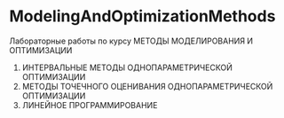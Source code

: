 # ModelingAndOptimizationMethods

Лабораторные работы по курсу МЕТОДЫ МОДЕЛИРОВАНИЯ И ОПТИМИЗАЦИИ

1) ИНТЕРВАЛЬНЫЕ МЕТОДЫ ОДНОПАРАМЕТРИЧЕСКОЙ ОПТИМИЗАЦИИ
2) МЕТОДЫ ТОЧЕЧНОГО ОЦЕНИВАНИЯ ОДНОПАРАМЕТРИЧЕСКОЙ ОПТИМИЗАЦИИ
3) ЛИНЕЙНОЕ ПРОГРАММИРОВАНИЕ
